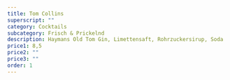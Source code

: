 ```yaml
---
title: Tom Collins
superscript: ""
category: Cocktails
subcategory: Frisch & Prickelnd
description: Haymans Old Tom Gin, Limettensaft, Rohrzuckersirup, Soda
price1: 8,5
price2: ""
price3: ""
order: 1
---
```

